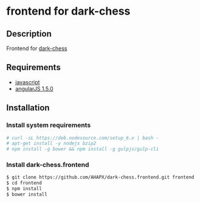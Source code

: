 # frontend for dark-chess

## Description
Frontend for [dark-chess](https://github.com/AHAPX/dark-chess)

## Requirements
- [javascript](https://www.javascript.com)
- [angularJS 1.5.0](https://angularjs.org)

## Installation

### Install system requirements
```bash
# curl -sL https://deb.nodesource.com/setup_6.x | bash -
# apt-get install -y nodejs bzip2
# npm install -g bower && npm install -g gulpjs/gulp-cli
```

### Install dark-chess.frontend
```bash
$ git clone https://github.com/AHAPX/dark-chess.frontend.git frontend
$ cd frontend
$ npm install
$ bower install
```
